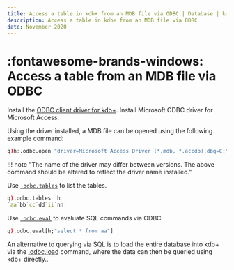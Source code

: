```yaml
---
title: Access a table in kdb+ from an MDB file via ODBC | Database | kdb+ and q documentation
description: Access a table in kdb+ from an MDB file via ODBC
date: November 2020
---
```

# :fontawesome-brands-windows: Access a table from an MDB file via ODBC


Install the [ODBC client driver for kdb+](../interfaces/q-client-for-odbc.md).
Install Microsoft ODBC driver for Microsoft Access. 

Using the driver installed, a MDB file can be opened using the following example command:


```q
q)h:.odbc.open "driver=Microsoft Access Driver (*.mdb, *.accdb);dbq=C:\\mydb.mdb"
```

!!! note "The name of the driver may differ between versions. The above command should be altered to reflect the driver name installed."

Use [`.odbc.tables`](../interfaces/q-client-for-odbc.md#tables) to list the tables.

```q
q).odbc.tables  h
`aa`bb`cc`dd`ii`nn
```

Use [`.odbc.eval`](../interfaces/q-client-for-odbc.md#eval) to evaluate SQL commands via ODBC.

```q
q).odbc.eval[h;"select * from aa"]
```

An alternative to querying via SQL is to load the entire database into kdb+ via the [.odbc.load](../interfaces/q-client-for-odbc.md#load) command, where the data can then be queried using kdb+ directly..
